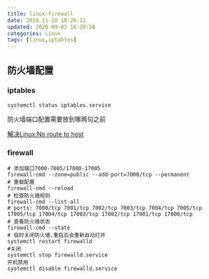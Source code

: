 ```yaml
---
title: linux-firewall
date: 2018-11-28 18:26:11
updated: 2020-09-02 16:29:58
categories: Linux
tags: [linux,iptables]
---
```


## 防火墙配置

### iptables

```
systemctl status iptables.service
```





防火墙端口配置需要放到哪两句之前

[解决Linux:No route to host](https://my.oschina.net/vright/blog/842685)

### firewall

```
# 添加端口7000-7005/17000-17005
firewall-cmd --zone=public --add-port=7000/tcp --permanent
# 重载配置
firewall-cmd --reload
# 检查防火墙规则
firewall-cmd --list-all
# ports: 7000/tcp 7001/tcp 7002/tcp 7003/tcp 7004/tcp 7005/tcp 17005/tcp 17004/tcp 17003/tcp 17002/tcp 17001/tcp 17000/tcp
# 查看防火墙状态
firewall-cmd --state
# 临时关闭防火墙,重启后会重新自动打开
systemctl restart firewalld
#关闭
systemctl stop firewalld.service
开机禁用
systemctl disable firewalld.service
```













